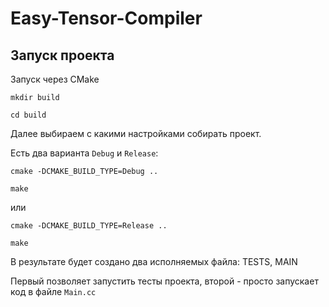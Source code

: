 # Easy-Tensor-Compiler
## Запуск проекта
Запуск через CMake
```
mkdir build

cd build
```

Далее выбираем с какими настройками собирать проект.

Есть два варианта ```Debug``` и ```Release```:


```
cmake -DCMAKE_BUILD_TYPE=Debug ..

make
```

или

```
cmake -DCMAKE_BUILD_TYPE=Release ..

make
```

В результате будет создано два исполняемых файла: TESTS, MAIN

Первый позволяет запустить тесты проекта, второй - просто запускает код в файле ```Main.cc```
